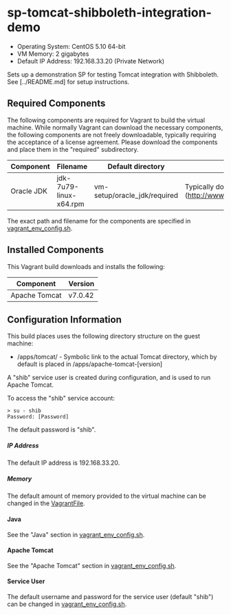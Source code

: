 # sp-tomcat-shibboleth-integration-demo

- Operating System: CentOS 5.10 64-bit
- VM Memory: 2 gigabytes
- Default IP Address: 192.168.33.20 (Private Network)

Sets up a demonstration SP for testing Tomcat integration with Shibboleth.
See [../README.md] for setup instructions.

## Required Components

The following components are required for Vagrant to build the virtual machine.
While normally Vagrant can download the necessary components, the following
components are not freely downloadable, typically requiring the acceptance of
a license agreement. Please download the components and place them in the
"required" subdirectory.

|Component|Filename|Default directory|Notes|
|---------|--------|-----------------|-----|
|Oracle JDK|jdk-7u79-linux-x64.rpm|vm-setup/oracle_jdk/required|Typically downloaded from Oracle (http://www.oracle.com/technetwork/java/javase/downloads/index.html)|

The exact path and filename for the components are specified in
[vagrant_env_config.sh](vagrant_env_config.sh).

## Installed Components
This Vagrant build downloads and installs the following:

|Component|Version|
|---------|-------|
|Apache Tomcat|v7.0.42|

## Configuration Information
This build places uses the following directory structure on the guest machine:

- /apps/tomcat/ - Symbolic link to the actual Tomcat directory, which by default
is placed in /apps/apache-tomcat-[version] 

A "shib" service user is created during configuration, and is used to run
Apache Tomcat.

To access the "shib" service account:

```
> su - shib
Password: [Password]
```
The default password is "shib".

##### IP Address
The default IP address is 192.168.33.20.

##### Memory
The default amount of memory provided to the virtual machine can be changed in
the [VagrantFile](VagrantFile).

#### Java
See the "Java" section in [vagrant_env_config.sh](vagrant_env_config.sh).

#### Apache Tomcat
See the "Apache Tomcat" section in
[vagrant_env_config.sh](vagrant_env_config.sh).

#### Service User
The default username and password for the service user (default "shib") can be
changed in [vagrant_env_config.sh](vagrant_env_config.sh).
